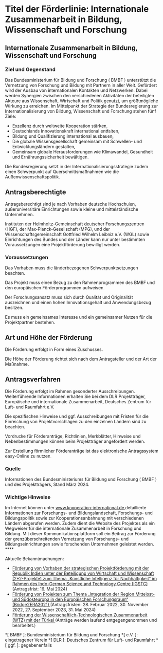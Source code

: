 #  Titel der Förderlinie: Internationale Zusammenarbeit in Bildung, Wissenschaft und Forschung 

##  Internationale Zusammenarbeit in Bildung, Wissenschaft und Forschung 

###  Ziel und Gegenstand 

Das Bundesministerium für Bildung und Forschung (  BMBF  ) unterstützt die Vernetzung von Forschung und Bildung mit Partnern in aller Welt. Gefördert wird der Ausbau von internationalen Kontakten und Netzwerken. Dabei werden Synergien zwischen den verschiedenen Aktivitäten der beteiligten Akteure aus Wissenschaft, Wirtschaft und Politik genutzt, um größtmögliche Wirkung zu erreichen. Im Mittelpunkt der Strategie der Bundesregierung zur Internationalisierung von Bildung, Wissenschaft und Forschung stehen fünf Ziele: 

  * Exzellenz durch weltweite Kooperation stärken, 
  * Deutschlands Innovationskraft international entfalten, 
  * Bildung und Qualifizierung international ausbauen, 
  * Die globale Wissensgesellschaft gemeinsam mit Schwellen- und Entwicklungsländern gestalten, 
  * Gemeinsam globale Herausforderungen wie Klimawandel, Gesundheit und Ernährungssicherheit bewältigen. 



Die Bundesregierung setzt in der Internationalisierungsstrategie zudem einen Schwerpunkt auf Querschnittsmaßnahmen wie die Außenwissenschaftspolitik. 

##  Antragsberechtigte 

Antragsberechtigt sind je nach Vorhaben deutsche Hochschulen, außeruniversitäre Einrichtungen sowie kleine und mittelständische Unternehmen. 

Instituten der Helmholtz-Gemeinschaft deutscher Forschungszentren (HGF), der Max-Planck-Gesellschaft (MPG), und der Wissenschaftsgemeinschaft Gottfried Wilhelm Leibniz  e.V.  (WGL) sowie Einrichtungen des Bundes und der Länder kann nur unter bestimmten Voraussetzungen eine Projektförderung bewilligt werden. 

###  Voraussetzungen 

Das Vorhaben muss die länderbezogenen Schwerpunktsetzungen beachten. 

Das Projekt muss einen Bezug zu den Rahmenprogrammen des  BMBF  und den europäischen Förderprogrammen aufweisen. 

Der Forschungsansatz muss sich durch Qualität und Originalität auszeichnen und einen hohen Innovationsgehalt und Anwendungsbezug besitzen. 

Es muss ein gemeinsames Interesse und ein gemeinsamer Nutzen für die Projektpartner bestehen. 

##  Art und Höhe der Förderung 

Die Förderung erfolgt in Form eines Zuschusses. 

Die Höhe der Förderung richtet sich nach dem Antragsteller und der Art der Maßnahme. 

##  Antragsverfahren 

Die Förderung erfolgt im Rahmen gesonderter Ausschreibungen. Weiterführende Informationen erhalten Sie bei dem  DLR  Projektträger, Europäische und internationale Zusammenarbeit, Deutsches Zentrum für Luft- und Raumfahrt  e.V. 

Die spezifischen Hinweise und  ggf.  Ausschreibungen mit Fristen für die Einreichung von Projektvorschlägen zu den einzelnen Ländern sind zu beachten. 

Vordrucke für Förderanträge, Richtlinien, Merkblätter, Hinweise und Nebenbestimmungen können beim Projektträger angefordert werden. 

Zur Erstellung förmlicher Förderanträge ist das elektronische Antragssystem easy-Online zu nutzen. 

###  Quelle 

Informationen des Bundesministeriums für Bildung und Forschung (  BMBF  ) und des Projektträgers, Stand März 2024. 

###  Wichtige Hinweise 

Im Internet können unter [ www.kooperation-international.de ](https://www.kooperation-international.de "Online-Plattform: Kooperation international") detaillierte Informationen zur Forschungs- und Bildungslandschaft, Forschungs- und Bildungspolitik sowie zur Kooperationsanbahnung mit verschiedenen Ländern abgerufen werden. Zudem dient die Website des Projektes als ein Wegweiser für die internationale Zusammenarbeit in Forschung und Bildung. Mit dieser Kommunikationsplattform soll ein Beitrag zur Förderung der grenzüberschreitenden Vernetzung von Forschungs- und Bildungseinrichtungen sowie forschenden Unternehmen geleistet werden. ****

Aktuelle Bekanntmachungen: 

  * [ Förderung von Vorhaben der strategischen Projektförderung mit der Republik Indien unter der Beteiligung von Wirtschaft und Wissenschaft (2+2-Projekte) zum Thema „Künstliche Intelligenz für Nachhaltigkeit“ im Rahmen des Indo-German Science and Technology Centre (IGSTC) ](https://www.bmbf.de/bmbf/shareddocs/bekanntmachungen/de/2024/03/2024-03-20-Bekanntmachung-IGSTC.html "https://www.bmbf.de/bmbf/shareddocs/bekanntmachungen/de/2024/03/2024-03-20-Bekanntmachung-IGSTC.html") (Antragsfrist: 16. Mai 2024) 
  * [ Förderung von Projekten zum Thema „Integration der Region Mittelost- und Südosteuropa in den Europäischen Forschungsraum“ (Bridge2ERA2021) ](https://www.bmbf.de/bmbf/shareddocs/bekanntmachungen/de/2021/10/2021-10-25-%C3%84nderungsbekanntmachung-Bridge2ERA.html "https://www.bmbf.de/bmbf/shareddocs/bekanntmachungen/de/2021/10/2021-10-25-%C3%84nderungsbekanntmachung-Bridge2ERA.html") (Antragsfristen: 28. Februar 2022, 30. November 2022, 27. September 2023, 31. Mai 2024) 
  * [ Förderung der Wissenschaftlich-Technologischen Zusammenarbeit (WTZ) mit der Türkei ](https://www.bmbf.de/foerderungen/bekanntmachung.php?B=741 "https://www.bmbf.de/foerderungen/bekanntmachung.php?B=741") (Anträge werden laufend entgegengenommen und bearbeitet.) 


  *[
   BMBF
  ]: Bundesministerium für Bildung und Forschung
  *[
   e.V.
  ]: eingetragener Verein
  *[
   DLR
  ]: Deutsches Zentrum für Luft- und Raumfahrt
  *[
   ggf.
  ]: gegebenenfalls

